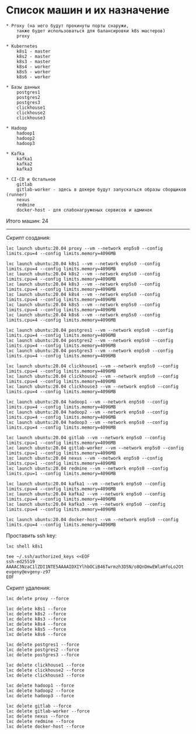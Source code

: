 # Список машин и их назначение

    * Proxy (на него будут прокинуты порты снаружи, 
        также будет использоваться для балансировки k8s мастеров)
        proxy
    
    * Kubernetes
        k8s1 - master
        k8s2 - master
        k8s3 - master
        k8s4 - worker
        k8s5 - worker
        k8s6 - worker

    * Базы данных
        postgres1
        postgres2
        postgres3
        clickhouse1
        clickhouse2
        clickhouse3

    * Hadoop
        hadoop1
        hadoop2
        hadoop3

    * Kafka
        kafka1
        kafka2
        kafka3
        
    * CI-CD и Остальное
        gitlab
        gitlab-worker - здесь в докере будут запускаться образы сборщиков (runner)
        nexus
        redmine
        docker-host - для слабонагруженых сервисов и админок


Итого машин: 24

---

Скрипт создания:
```
lxc launch ubuntu:20.04 proxy --vm --network enp5s0 --config limits.cpu=4 --config limits.memory=4096MB

lxc launch ubuntu:20.04 k8s1 --vm --network enp5s0 --config limits.cpu=4 --config limits.memory=4096MB
lxc launch ubuntu:20.04 k8s2 --vm --network enp5s0 --config limits.cpu=4 --config limits.memory=4096MB
lxc launch ubuntu:20.04 k8s3 --vm --network enp5s0 --config limits.cpu=4 --config limits.memory=4096MB
lxc launch ubuntu:20.04 k8s4 --vm --network enp5s0 --config limits.cpu=4 --config limits.memory=4096MB
lxc launch ubuntu:20.04 k8s5 --vm --network enp5s0 --config limits.cpu=4 --config limits.memory=4096MB
lxc launch ubuntu:20.04 k8s6 --vm --network enp5s0 --config limits.cpu=4 --config limits.memory=4096MB

lxc launch ubuntu:20.04 postgres1 --vm --network enp5s0 --config limits.cpu=4 --config limits.memory=4096MB
lxc launch ubuntu:20.04 postgres2 --vm --network enp5s0 --config limits.cpu=4 --config limits.memory=4096MB
lxc launch ubuntu:20.04 postgres3 --vm --network enp5s0 --config limits.cpu=4 --config limits.memory=4096MB

lxc launch ubuntu:20.04 clickhouse1 --vm --network enp5s0 --config limits.cpu=4 --config limits.memory=4096MB
lxc launch ubuntu:20.04 clickhouse2 --vm --network enp5s0 --config limits.cpu=4 --config limits.memory=4096MB
lxc launch ubuntu:20.04 clickhouse3 --vm --network enp5s0 --config limits.cpu=4 --config limits.memory=4096MB

lxc launch ubuntu:20.04 hadoop1 --vm --network enp5s0 --config limits.cpu=4 --config limits.memory=4096MB
lxc launch ubuntu:20.04 hadoop2 --vm --network enp5s0 --config limits.cpu=4 --config limits.memory=4096MB
lxc launch ubuntu:20.04 hadoop3 --vm --network enp5s0 --config limits.cpu=4 --config limits.memory=4096MB

lxc launch ubuntu:20.04 gitlab --vm --network enp5s0 --config limits.cpu=1 --config limits.memory=4096MB
lxc launch ubuntu:20.04 gitlab-worker --vm --network enp5s0 --config limits.cpu=1 --config limits.memory=4096MB
lxc launch ubuntu:20.04 nexus --vm --network enp5s0 --config limits.cpu=1 --config limits.memory=4096MB
lxc launch ubuntu:20.04 redmine --vm --network enp5s0 --config limits.cpu=1 --config limits.memory=4096MB

lxc launch ubuntu:20.04 kafka1 --vm --network enp5s0 --config limits.cpu=4 --config limits.memory=4096MB
lxc launch ubuntu:20.04 kafka2 --vm --network enp5s0 --config limits.cpu=4 --config limits.memory=4096MB
lxc launch ubuntu:20.04 kafka3 --vm --network enp5s0 --config limits.cpu=4 --config limits.memory=4096MB

lxc launch ubuntu:20.04 docker-host --vm --network enp5s0 --config limits.cpu=4 --config limits.memory=4096MB
```

Проставить ssh key:
```
lxc shell k8s1

tee ~/.ssh/authorized_keys <<EOF
ssh-ed25519 AAAAC3NzaC1lZDI1NTE5AAAAIDXIYlhbOCiB46Twrmzh3D5N/o8QnDmwEWlaHfoLo2Ot evgeny@evgeny-z97
EOF
```


Скрипт удаления:
```
lxc delete proxy --force

lxc delete k8s1 --force
lxc delete k8s2 --force
lxc delete k8s3 --force
lxc delete k8s4 --force
lxc delete k8s5 --force
lxc delete k8s6 --force

lxc delete postgres1 --force
lxc delete postgres2 --force
lxc delete postgres3 --force

lxc delete clickhouse1 --force
lxc delete clickhouse2 --force
lxc delete clickhouse3 --force

lxc delete hadoop1 --force
lxc delete hadoop2 --force
lxc delete hadoop3 --force

lxc delete gitlab --force
lxc delete gitlab-worker --force
lxc delete nexus --force
lxc delete redmine --force
lxc delete docker-host --force
```